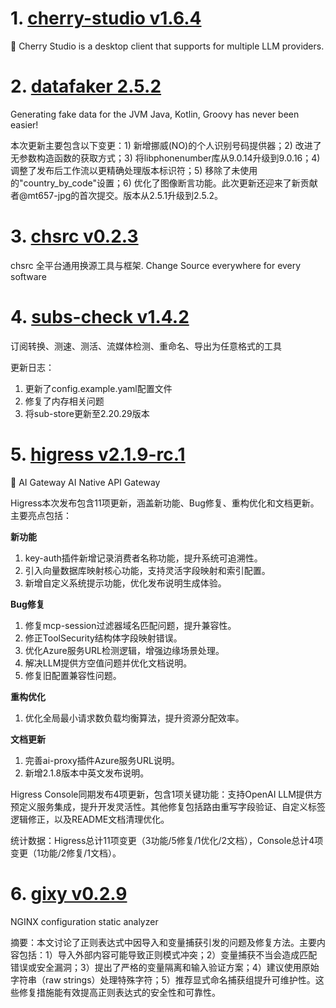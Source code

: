 
# 1. [cherry-studio v1.6.4](https://github.com/CherryHQ/cherry-studio/releases/tag/v1.6.4)  
🍒 Cherry Studio is a desktop client that supports for multiple LLM providers.



# 2. [datafaker 2.5.2](https://github.com/datafaker-net/datafaker/releases/tag/2.5.2)  
Generating fake data for the JVM Java, Kotlin, Groovy has never been easier!

本次更新主要包含以下变更：1) 新增挪威(NO)的个人识别号码提供器；2) 改进了无参数构造函数的获取方式；3) 将libphonenumber库从9.0.14升级到9.0.16；4) 调整了发布后工作流以更精确处理版本标识符；5) 移除了未使用的"country_by_code"设置；6) 优化了图像断言功能。此次更新还迎来了新贡献者@mt657-jpg的首次提交。版本从2.5.1升级到2.5.2。

# 3. [chsrc v0.2.3](https://github.com/RubyMetric/chsrc/releases/tag/v0.2.3)  
chsrc 全平台通用换源工具与框架. Change Source everywhere for every software



# 4. [subs-check v1.4.2](https://github.com/beck-8/subs-check/releases/tag/v1.4.2)  
订阅转换、测速、测活、流媒体检测、重命名、导出为任意格式的工具

更新日志：
1. 更新了config.example.yaml配置文件
2. 修复了内存相关问题
3. 将sub-store更新至2.20.29版本

# 5. [higress v2.1.9-rc.1](https://github.com/alibaba/higress/releases/tag/v2.1.9-rc.1)  
🤖 AI Gateway AI Native API Gateway

Higress本次发布包含11项更新，涵盖新功能、Bug修复、重构优化和文档更新。主要亮点包括：  

**新功能**  
1. key-auth插件新增记录消费者名称功能，提升系统可追溯性。  
2. 引入向量数据库映射核心功能，支持灵活字段映射和索引配置。  
3. 新增自定义系统提示功能，优化发布说明生成体验。  

**Bug修复**  
1. 修复mcp-session过滤器域名匹配问题，提升兼容性。  
2. 修正ToolSecurity结构体字段映射错误。  
3. 优化Azure服务URL检测逻辑，增强边缘场景处理。  
4. 解决LLM提供方空值问题并优化文档说明。  
5. 修复旧配置兼容性问题。  

**重构优化**  
1. 优化全局最小请求数负载均衡算法，提升资源分配效率。  

**文档更新**  
1. 完善ai-proxy插件Azure服务URL说明。  
2. 新增2.1.8版本中英文发布说明。  

Higress Console同期发布4项更新，包含1项关键功能：支持OpenAI LLM提供方预定义服务集成，提升开发灵活性。其他修复包括路由重写字段验证、自定义标签逻辑修正，以及README文档清理优化。  

统计数据：Higress总计11项变更（3功能/5修复/1优化/2文档），Console总计4项变更（1功能/2修复/1文档）。

# 6. [gixy v0.2.9](https://github.com/dvershinin/gixy/releases/tag/v0.2.9)  
NGINX configuration static analyzer

摘要：本文讨论了正则表达式中因导入和变量捕获引发的问题及修复方法。主要内容包括：1）导入外部内容可能导致正则模式冲突；2）变量捕获不当会造成匹配错误或安全漏洞；3）提出了严格的变量隔离和输入验证方案；4）建议使用原始字符串（raw strings）处理特殊字符；5）推荐显式命名捕获组提升可维护性。这些修复措施能有效提高正则表达式的安全性和可靠性。

